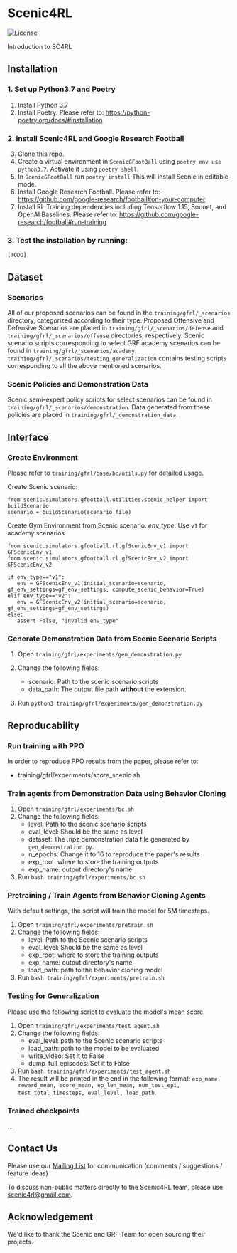 
# Scenic4RL

[![License](https://img.shields.io/badge/License-BSD%203--Clause-blue.svg)](https://opensource.org/licenses/BSD-3-Clause)

Introduction to SC4RL 



## Installation
### 1. Set up Python3.7 and Poetry
1. Install Python 3.7 
2. Install Poetry. Please refer to:
	https://python-poetry.org/docs/#installation
### 2. Install Scenic4RL and Google Research Football
3. Clone this repo.
4. Create a virtual environment in `ScenicGFootBall` using `poetry env use python3.7`. Activate it using `poetry shell`.
5. In `ScenicGFootBall` run `poetry install`
	This will install Scenic in editable mode.
6. Install Google Research Football. Please refer to:
	https://github.com/google-research/football#on-your-computer
7. Install RL Training dependencies including Tensorflow 1.15, Sonnet, and OpenAI Baselines. Please refer to:
	https://github.com/google-research/football#run-training
### 3. Test the installation by running:
	[TODO]


## Dataset

### Scenarios 
All of our proposed scenarios can be found in the `training/gfrl/_scenarios` directory, categorized according to their type. Proposed Offensive and Defensive Scenarios are placed in `training/gfrl/_scenarios/defense` and `training/gfrl/_scenarios/offense` directories, respectively. 
Scenic scenario scripts corresponding to select GRF academy scenarios can be found in `training/gfrl/_scenarios/academy`. `training/gfrl/_scenarios/testing_generalization` contains testing scripts corresponding to all the above mentioned scenarios. 

### Scenic Policies and Demonstration Data
Scenic semi-expert policy scripts for select scenarios can be found in `training/gfrl/_scenarios/demonstration`. Data generated from these policies are placed in `training/gfrl/_demonstration_data`.

## Interface
### Create Environment
Please refer to `training/gfrl/base/bc/utils.py` for detailed usage.

Create Scenic scenario:

    from scenic.simulators.gfootball.utilities.scenic_helper import buildScenario  
    scenario = buildScenario(scenario_file)

Create Gym Environment from Scenic scenario:
*env_type*: Use `v1` for academy scenarios.

    from scenic.simulators.gfootball.rl.gfScenicEnv_v1 import GFScenicEnv_v1  
    from scenic.simulators.gfootball.rl.gfScenicEnv_v2 import GFScenicEnv_v2  
      
    if env_type=="v1":  
       env = GFScenicEnv_v1(initial_scenario=scenario, gf_env_settings=gf_env_settings, compute_scenic_behavior=True)  
    elif env_type=="v2":  
       env = GFScenicEnv_v2(initial_scenario=scenario, gf_env_settings=gf_env_settings)  
    else:  
       assert False, "invalid env_type"


### Generate Demonstration Data from Scenic Scenario Scripts
1. Open `training/gfrl/experiments/gen_demonstration.py`
2. Change the following fields:
	- scenario: Path to the scenic scenario scripts
	- data_path: The output file path **without** the extension.

3. Run `python3 training/gfrl/experiments/gen_demonstration.py`

## Reproducability 


### Run training with PPO

In order to reproduce PPO results from the paper, please refer to:

- training/gfrl/experiments/score_scenic.sh


### Train agents from Demonstration Data using Behavior Cloning
1. Open `training/gfrl/experiments/bc.sh`
2. Change the following fields:
	- level: Path to the scenic scenario scripts
	- eval_level: Should be the same as level
	- dataset: The .npz demonstration data file generated by `gen_demonstration.py`.
	- n_epochs: Change it to 16 to reproduce the paper's results
	- exp_root: where to store the training outputs
	- exp_name: output directory's name
3. Run `bash training/gfrl/experiments/bc.sh`
### Pretraining / Train Agents from Behavior Cloning Agents 
With default settings, the script will train the model for 5M timesteps.
1. Open `training/gfrl/experiments/pretrain.sh`
2. Change the following fields:
	- level: Path to the Scenic scenario scripts
	- eval_level: Should be the same as level
	- exp_root: where to store the training outputs
	- exp_name: output directory's name
	- load_path: path to the behavior cloning model
3. Run `bash training/gfrl/experiments/pretrain.sh`
### Testing for Generalization 
Please use the following script to evaluate the model's mean score.
1. Open `training/gfrl/experiments/test_agent.sh`
2. Change the following fields:
	- eval_level: path to the Scenic scenario scripts
	- load_path: path to the model to be evaluated 
	- write_video: Set it to False
	- dump_full_episodes: Set it to False
3. Run `bash training/gfrl/experiments/test_agent.sh`
4. The result will be printed in the end in the following format:
`exp_name, reward_mean, score_mean, ep_len_mean, num_test_epi, test_total_timesteps, eval_level, load_path`.

### Trained checkpoints
...


## Contact Us

Please use our [Mailing List](https://google.com) for communication (comments / suggestions / feature ideas)

To discuss non-public matters directly to the Scenic4RL team, please use scenic4rl@gmail.com.


## Acknowledgement
We'd like to thank the Scenic and GRF Team for open sourcing their projects.

